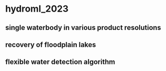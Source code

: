 # hydroml_2023

## single waterbody in various product resolutions

## recovery of floodplain lakes

## flexible water detection algorithm
